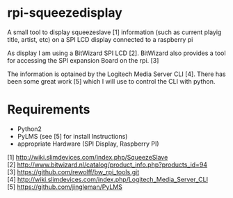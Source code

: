 rpi-squeezedisplay
==================

A small tool to display squeezeslave [1] information (such as current playig title, artist, etc) on a SPI LCD display connected to a raspberry pi

As display I am using a BitWizard SPI LCD [2].
BitWizard also provides a tool for accessing the SPI expansion Board on the rpi. [3]

The information is optained by the Logitech Media Server CLI [4]. There has been some great work [5] which I will use to control the CLI with python.

Requirements
============

* Python2
* PyLMS (see [5] for install Instructions)
* appropriate Hardware (SPI Display, Raspberry PI)

[1] http://wiki.slimdevices.com/index.php/SqueezeSlave  
[2] http://www.bitwizard.nl/catalog/product_info.php?products_id=94  
[3] https://github.com/rewolff/bw_rpi_tools.git  
[4] http://wiki.slimdevices.com/index.php/Logitech_Media_Server_CLI  
[5] https://github.com/jingleman/PyLMS
